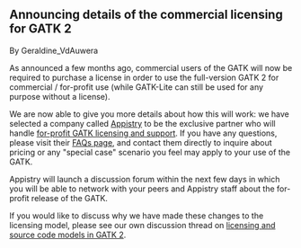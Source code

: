 ## Announcing details of the commercial licensing for GATK 2

By Geraldine_VdAuwera

<p>As announced a few months ago, commercial users of the GATK will now be required to purchase a license in order to use the full-version GATK 2 for commercial / for-profit use (while GATK-Lite can still be used for any purpose without a license).</p>

<p>We are now able to give you more details about how this will work: we have selected a company called <a rel="nofollow" href="http://www.appistry.com/">Appistry</a> to be the exclusive partner who will handle <a rel="nofollow" href="http://www.appistry.com/gatk">for-profit GATK licensing and support</a>. If you have any questions, please visit their <a rel="nofollow" href="http://www.appistry.com/gatk/gatk-faqs-static">FAQs page</a>, and contact them directly to inquire about pricing or any "special case" scenario you feel may apply to your use of the GATK.</p>

<p>Appistry will launch a discussion forum within the next few days in which you will be able to network with your peers and Appistry staff about the for-profit release of the GATK.</p>

<p>If you would like to discuss why we have made these changes to the licensing model, please see our own discussion thread on <a rel="nofollow" href="http://gatkforums.broadinstitute.org/discussion/1261/discussion-of-the-new-licensing-and-mixed-open-source-model">licensing and source code models in GATK 2</a>.</p>
